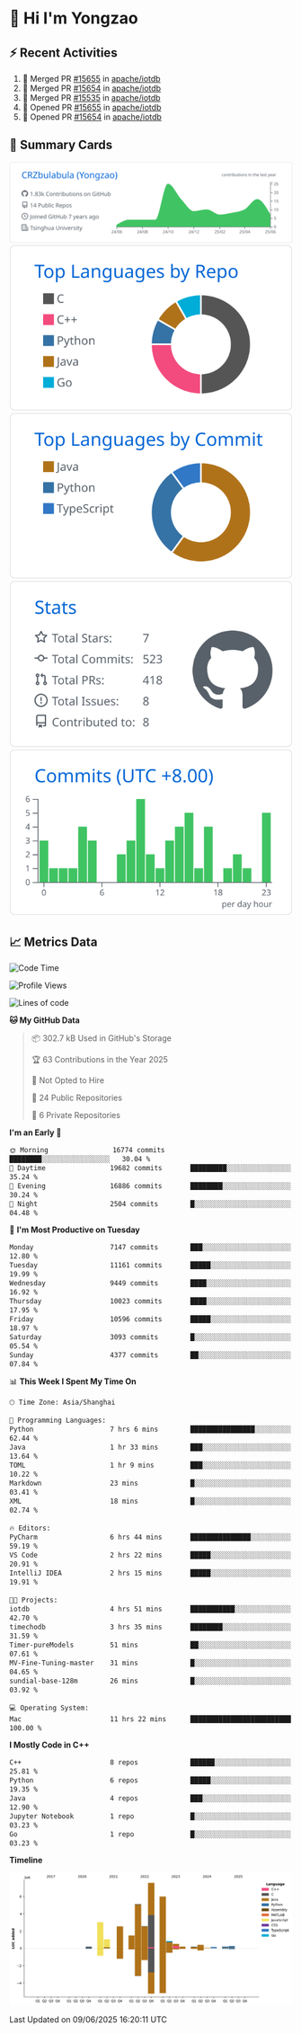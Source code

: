 # 👋 Hi I'm Yongzao

## ⚡ Recent Activities
<!--START_SECTION:activity-->
1. 🎉 Merged PR [#15655](https://github.com/apache/iotdb/pull/15655) in [apache/iotdb](https://github.com/apache/iotdb)
2. 🎉 Merged PR [#15654](https://github.com/apache/iotdb/pull/15654) in [apache/iotdb](https://github.com/apache/iotdb)
3. 🎉 Merged PR [#15535](https://github.com/apache/iotdb/pull/15535) in [apache/iotdb](https://github.com/apache/iotdb)
4. 💪 Opened PR [#15655](https://github.com/apache/iotdb/pull/15655) in [apache/iotdb](https://github.com/apache/iotdb)
5. 💪 Opened PR [#15654](https://github.com/apache/iotdb/pull/15654) in [apache/iotdb](https://github.com/apache/iotdb)
<!--END_SECTION:activity-->

## 🎑 Summary Cards

[![](https://raw.githubusercontent.com/CRZbulabula/CRZbulabula/main/profile-summary-card-output/github/0-profile-details.svg)](https://github.com/vn7n24fzkq/github-profile-summary-cards)
[![](https://raw.githubusercontent.com/CRZbulabula/CRZbulabula/main/profile-summary-card-output/github/1-repos-per-language.svg)](https://github.com/vn7n24fzkq/github-profile-summary-cards) [![](https://raw.githubusercontent.com/CRZbulabula/CRZbulabula/main/profile-summary-card-output/github/2-most-commit-language.svg)](https://github.com/vn7n24fzkq/github-profile-summary-cards)
[![](https://raw.githubusercontent.com/CRZbulabula/CRZbulabula/main/profile-summary-card-output/github/3-stats.svg)](https://github.com/vn7n24fzkq/github-profile-summary-cards) [![](https://raw.githubusercontent.com/CRZbulabula/CRZbulabula/main/profile-summary-card-output/github/4-productive-time.svg)](https://github.com/vn7n24fzkq/github-profile-summary-cards)

## 📈 Metrics Data

<!--START_SECTION:waka-->
![Code Time](http://img.shields.io/badge/Code%20Time-901%20hrs%2034%20mins-blue)

![Profile Views](http://img.shields.io/badge/Profile%20Views-0-blue)

![Lines of code](https://img.shields.io/badge/From%20Hello%20World%20I%27ve%20Written-32.2%20million%20lines%20of%20code-blue)

**🐱 My GitHub Data** 

> 📦 302.7 kB Used in GitHub's Storage 
 > 
> 🏆 63 Contributions in the Year 2025
 > 
> 🚫 Not Opted to Hire
 > 
> 📜 24 Public Repositories 
 > 
> 🔑 6 Private Repositories 
 > 
**I'm an Early 🐤** 

```text
🌞 Morning                16774 commits       ████████░░░░░░░░░░░░░░░░░   30.04 % 
🌆 Daytime                19682 commits       █████████░░░░░░░░░░░░░░░░   35.24 % 
🌃 Evening                16886 commits       ████████░░░░░░░░░░░░░░░░░   30.24 % 
🌙 Night                  2504 commits        █░░░░░░░░░░░░░░░░░░░░░░░░   04.48 % 
```
📅 **I'm Most Productive on Tuesday** 

```text
Monday                   7147 commits        ███░░░░░░░░░░░░░░░░░░░░░░   12.80 % 
Tuesday                  11161 commits       █████░░░░░░░░░░░░░░░░░░░░   19.99 % 
Wednesday                9449 commits        ████░░░░░░░░░░░░░░░░░░░░░   16.92 % 
Thursday                 10023 commits       ████░░░░░░░░░░░░░░░░░░░░░   17.95 % 
Friday                   10596 commits       █████░░░░░░░░░░░░░░░░░░░░   18.97 % 
Saturday                 3093 commits        █░░░░░░░░░░░░░░░░░░░░░░░░   05.54 % 
Sunday                   4377 commits        ██░░░░░░░░░░░░░░░░░░░░░░░   07.84 % 
```


📊 **This Week I Spent My Time On** 

```text
🕑︎ Time Zone: Asia/Shanghai

💬 Programming Languages: 
Python                   7 hrs 6 mins        ████████████████░░░░░░░░░   62.44 % 
Java                     1 hr 33 mins        ███░░░░░░░░░░░░░░░░░░░░░░   13.64 % 
TOML                     1 hr 9 mins         ███░░░░░░░░░░░░░░░░░░░░░░   10.22 % 
Markdown                 23 mins             █░░░░░░░░░░░░░░░░░░░░░░░░   03.41 % 
XML                      18 mins             █░░░░░░░░░░░░░░░░░░░░░░░░   02.74 % 

🔥 Editors: 
PyCharm                  6 hrs 44 mins       ███████████████░░░░░░░░░░   59.19 % 
VS Code                  2 hrs 22 mins       █████░░░░░░░░░░░░░░░░░░░░   20.91 % 
IntelliJ IDEA            2 hrs 15 mins       █████░░░░░░░░░░░░░░░░░░░░   19.91 % 

🐱‍💻 Projects: 
iotdb                    4 hrs 51 mins       ███████████░░░░░░░░░░░░░░   42.70 % 
timechodb                3 hrs 35 mins       ████████░░░░░░░░░░░░░░░░░   31.59 % 
Timer-pureModels         51 mins             ██░░░░░░░░░░░░░░░░░░░░░░░   07.61 % 
MV-Fine-Tuning-master    31 mins             █░░░░░░░░░░░░░░░░░░░░░░░░   04.65 % 
sundial-base-128m        26 mins             █░░░░░░░░░░░░░░░░░░░░░░░░   03.92 % 

💻 Operating System: 
Mac                      11 hrs 22 mins      █████████████████████████   100.00 % 
```

**I Mostly Code in C++** 

```text
C++                      8 repos             ██████░░░░░░░░░░░░░░░░░░░   25.81 % 
Python                   6 repos             █████░░░░░░░░░░░░░░░░░░░░   19.35 % 
Java                     4 repos             ███░░░░░░░░░░░░░░░░░░░░░░   12.90 % 
Jupyter Notebook         1 repo              █░░░░░░░░░░░░░░░░░░░░░░░░   03.23 % 
Go                       1 repo              █░░░░░░░░░░░░░░░░░░░░░░░░   03.23 % 
```



**Timeline**

![Lines of Code chart](https://raw.githubusercontent.com/CRZbulabula/CRZbulabula/main/assets/bar_graph.png)


 Last Updated on 09/06/2025 16:20:11 UTC
<!--END_SECTION:waka-->

